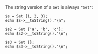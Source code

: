 The string version of a `Set` is always `"Set"`:

```basic-usage.php
$s = Set {1, 2, 3};
echo $s->__toString()."\n";

$s2 = Set {'a', 'b', 'c'};
echo $s2->__toString()."\n";

$s3 = Set {};
echo $s3->__toString()."\n";
```
